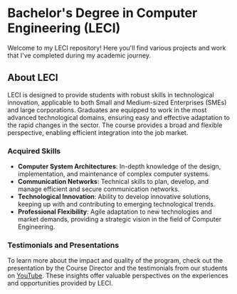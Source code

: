 # Bachelor's Degree in Computer Engineering (LECI)

Welcome to my LECI repository! Here you'll find various projects and work that I've completed during my academic journey.

## About LECI

LECI is designed to provide students with robust skills in technological innovation, applicable to both Small and Medium-sized Enterprises (SMEs) and large corporations. Graduates are equipped to work in the most advanced technological domains, ensuring easy and effective adaptation to the rapid changes in the sector. The course provides a broad and flexible perspective, enabling efficient integration into the job market.

### Acquired Skills

- **Computer System Architectures**: In-depth knowledge of the design, implementation, and maintenance of complex computer systems.
- **Communication Networks**: Technical skills to plan, develop, and manage efficient and secure communication networks.
- **Technological Innovation**: Ability to develop innovative solutions, keeping up with and contributing to emerging technological trends.
- **Professional Flexibility**: Agile adaptation to new technologies and market demands, providing a strategic vision in the field of Computer Engineering.

### Testimonials and Presentations

To learn more about the impact and quality of the program, check out the presentation by the Course Director and the testimonials from our students on [YouTube](https://www.youtube.com/watch?v=aNGC2yX3vy0). These insights offer valuable perspectives on the experiences and opportunities provided by LECI.
